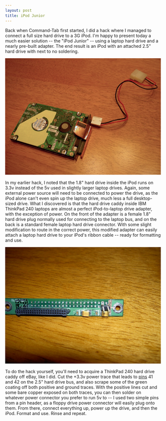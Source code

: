 ```yaml
---
layout: post
title: iPod Junior
---
```

Back when Command-Tab first started, I did a hack where I managed to connect a full size hard drive to a 3G iPod. I'm happy to present today a much easier solution -- the "iPod Junior" -- using a laptop hard drive and a nearly pre-built adapter. The end result is an iPod with an attached 2.5" hard drive with next to no soldering.

![ipod junior attached](/static/ipod_junior.jpg)

In my earlier hack, I noted that the 1.8" hard drive inside the iPod runs on 3.3v instead of the 5v used in slightly larger laptop drives. Again, some external power source will need to be connected to power the drive, as the iPod alone can't even spin up the laptop drive, much less a full desktop-sized drive. What I discovered is that the hard drive caddy inside IBM ThinkPad 240 laptops are almost a perfect iPod-to-laptop drive adapter, with the exception of power. On the front of the adapter is a female 1.8" hard drive plug normally used for connecting to the laptop bus, and on the back is a standard female laptop hard drive connector. With some slight modification to route in the correct power, this modified adapter can easily attach a laptop hard drive to your iPod's ribbon cable -- ready for formatting and use. 

![ipod junior adapter](/static/ipod_junior_adapter.jpg)

To do the hack yourself, you'll need to acquire a ThinkPad 240 hard drive caddy off eBay, like I did. Cut the +3.3v power trace that leads to [pins](http://pinouts.ru/data/Ata44Internal_pinout.shtml) 41 and 42 on the 2.5" hard drive bus, and also scrape some of the green coating off both positive and ground traces. With the positive lines cut and some bare copper exposed on both traces, you can then solder on whatever power connector you prefer to run 5v to -- I used two simple pins from a pin header, as a floppy drive power connector will easily plug onto them. From there, connect everything up, power up the drive, and then the iPod. Format and use. Rinse and repeat.
